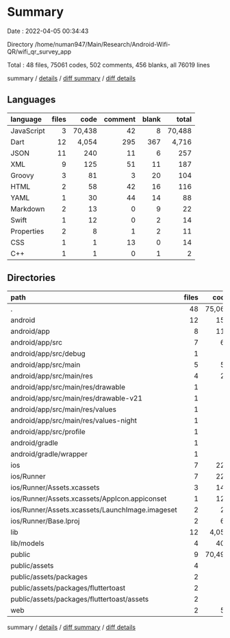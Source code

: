 # Summary

Date : 2022-04-05 00:34:43

Directory /home/numan947/Main/Research/Android-Wifi-QR/wifi_qr_survey_app

Total : 48 files,  75061 codes, 502 comments, 456 blanks, all 76019 lines

summary / [details](details.md) / [diff summary](diff.md) / [diff details](diff-details.md)

## Languages
| language | files | code | comment | blank | total |
| :--- | ---: | ---: | ---: | ---: | ---: |
| JavaScript | 3 | 70,438 | 42 | 8 | 70,488 |
| Dart | 12 | 4,054 | 295 | 367 | 4,716 |
| JSON | 11 | 240 | 11 | 6 | 257 |
| XML | 9 | 125 | 51 | 11 | 187 |
| Groovy | 3 | 81 | 3 | 20 | 104 |
| HTML | 2 | 58 | 42 | 16 | 116 |
| YAML | 1 | 30 | 44 | 14 | 88 |
| Markdown | 2 | 13 | 0 | 9 | 22 |
| Swift | 1 | 12 | 0 | 2 | 14 |
| Properties | 2 | 8 | 1 | 2 | 11 |
| CSS | 1 | 1 | 13 | 0 | 14 |
| C++ | 1 | 1 | 0 | 1 | 2 |

## Directories
| path | files | code | comment | blank | total |
| :--- | ---: | ---: | ---: | ---: | ---: |
| . | 48 | 75,061 | 502 | 456 | 76,019 |
| android | 12 | 153 | 53 | 31 | 237 |
| android/app | 8 | 110 | 52 | 20 | 182 |
| android/app/src | 7 | 64 | 49 | 9 | 122 |
| android/app/src/debug | 1 | 4 | 3 | 1 | 8 |
| android/app/src/main | 5 | 56 | 43 | 7 | 106 |
| android/app/src/main/res | 4 | 26 | 32 | 6 | 64 |
| android/app/src/main/res/drawable | 1 | 4 | 7 | 2 | 13 |
| android/app/src/main/res/drawable-v21 | 1 | 4 | 7 | 2 | 13 |
| android/app/src/main/res/values | 1 | 9 | 9 | 1 | 19 |
| android/app/src/main/res/values-night | 1 | 9 | 9 | 1 | 19 |
| android/app/src/profile | 1 | 4 | 3 | 1 | 8 |
| android/gradle | 1 | 5 | 1 | 1 | 7 |
| android/gradle/wrapper | 1 | 5 | 1 | 1 | 7 |
| ios | 7 | 222 | 2 | 9 | 233 |
| ios/Runner | 7 | 222 | 2 | 9 | 233 |
| ios/Runner/Assets.xcassets | 3 | 148 | 0 | 4 | 152 |
| ios/Runner/Assets.xcassets/AppIcon.appiconset | 1 | 122 | 0 | 1 | 123 |
| ios/Runner/Assets.xcassets/LaunchImage.imageset | 2 | 26 | 0 | 3 | 29 |
| ios/Runner/Base.lproj | 2 | 61 | 2 | 2 | 65 |
| lib | 12 | 4,054 | 295 | 367 | 4,716 |
| lib/models | 4 | 401 | 17 | 63 | 481 |
| public | 9 | 70,494 | 76 | 17 | 70,587 |
| public/assets | 4 | 4 | 26 | 0 | 30 |
| public/assets/packages | 2 | 2 | 26 | 0 | 28 |
| public/assets/packages/fluttertoast | 2 | 2 | 26 | 0 | 28 |
| public/assets/packages/fluttertoast/assets | 2 | 2 | 26 | 0 | 28 |
| web | 2 | 52 | 21 | 9 | 82 |

summary / [details](details.md) / [diff summary](diff.md) / [diff details](diff-details.md)